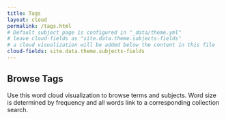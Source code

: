 ```yaml
---
title: Tags
layout: cloud
permalink: /tags.html
# Default subject page is configured in "_data/theme.yml"
# leave cloud-fields as "site.data.theme.subjects-fields"
# a cloud visualization will be added below the content in this file
cloud-fields: site.data.theme.subjects-fields
---
```


## Browse Tags

Use this word cloud visualization to browse terms and subjects.
Word size is determined by frequency and all words link to a corresponding collection search.
